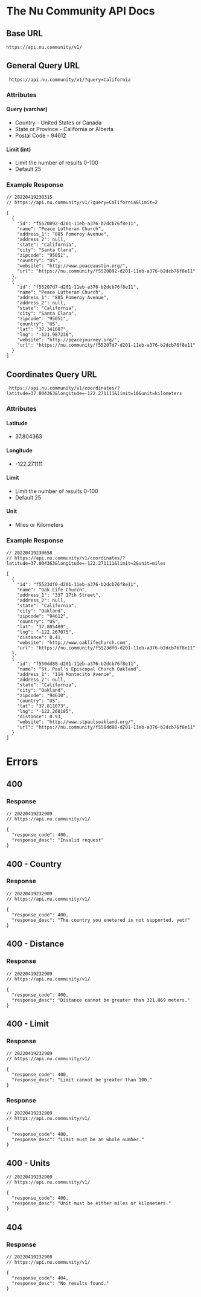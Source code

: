 
# The Nu Community API Docs

## Base URL

    https://api.nu.community/v1/

## General Query URL

     https://api.nu.community/v1/?query=California

### Attributes
#### Query (varchar)
 - Country - United States or Canada
 - State or Province - California or Alberta
 - Postal Code - 94612
#### Limit (int)
- Limit the number of results 0-100
- Default 25
### Example Response

	// 20220419230315
	// https://api.nu.community/v1/?query=California&limit=2

	[
	  {
	    "id": "f5520892-d201-11eb-a376-b2dcb76f8e11",
	    "name": "Peace Lutheran Church",
	    "address_1": "885 Pomeroy Avenue",
	    "address_2": null,
	    "state": "California",
	    "city": "Santa Clara",
	    "zipcode": "95051",
	    "country": "US",
	    "website": "http://www.peaceaustin.org/",
	    "url": "https://nu.community/f5520892-d201-11eb-a376-b2dcb76f8e11"
	  },
	  {
	    "id": "f55207d7-d201-11eb-a376-b2dcb76f8e11",
	    "name": "Peace Lutheran Church",
	    "address_1": "885 Pomeroy Avenue",
	    "address_2": null,
	    "state": "California",
	    "city": "Santa Clara",
	    "zipcode": "95051",
	    "country": "US",
	    "lat": "37.341087",
	    "lng": "-121.987236",
	    "website": "http://peacejourney.org/",
	    "url": "https://nu.community/f55207d7-d201-11eb-a376-b2dcb76f8e11"
	  }
	]

## Coordinates Query URL
     https://api.nu.community/v1/coordinates/?latitude=37.804363&longitude=-122.271111&limit=10&unit=kilometers
### Attributes
#### Latitude 
- 37.804363
#### Longitude
- -122.271111
#### Limit
- Limit the number of results 0-100
- Default 25
#### Unit
- Miles or Kilometers

### Example Response

	// 20220419230658
	// https://api.nu.community/v1/coordinates/?latitude=37.804363&longitude=-122.271111&limit=2&unit=miles

	[
	  {
	    "id": "f5523df0-d201-11eb-a376-b2dcb76f8e11",
	    "name": "Oak Life Church",
	    "address_1": "337 17th Street",
	    "address_2": null,
	    "state": "California",
	    "city": "Oakland",
	    "zipcode": "94612",
	    "country": "US",
	    "lat": "37.805489",
	    "lng": "-122.267075",
	    "distance": 0.41,
	    "website": "http://www.oaklifechurch.com",
	    "url": "https://nu.community/f5523df0-d201-11eb-a376-b2dcb76f8e11"
	  },
	  {
	    "id": "f550dd88-d201-11eb-a376-b2dcb76f8e11",
	    "name": "St. Paul's Episcopal Church Oakland",
	    "address_1": "114 Montecito Avenue",
	    "address_2": null,
	    "state": "California",
	    "city": "Oakland",
	    "zipcode": "94610",
	    "country": "US",
	    "lat": "37.811073",
	    "lng": "-122.260185",
	    "distance": 0.93,
	    "website": "http://www.stpaulsoakland.org/",
	    "url": "https://nu.community/f550dd88-d201-11eb-a376-b2dcb76f8e11"
	  }
	]

# Errors

## 400
### Response
	// 20220419232909
	// https://api.nu.community/v1/

	{
	  "response_code": 400,
	  "response_desc": "Invalid request"
	}

## 400 - Country
### Response
	// 20220419232909
	// https://api.nu.community/v1/

	{
	  "response_code": 400,
	  "response_desc": "The country you enetered is not supported, yet!"
	}

## 400 - Distance
### Response
	// 20220419232909
	// https://api.nu.community/v1/

	{
	  "response_code": 400,
	  "response_desc": "Distance cannot be greater than 321,869 meters."
	}

## 400 - Limit
### Response
	// 20220419232909
	// https://api.nu.community/v1/

	{
	  "response_code": 400,
	  "response_desc": "Limit cannot be greater than 100."
	}
### Response
	// 20220419232909
	// https://api.nu.community/v1/

	{
	  "response_code": 400,
	  "response_desc": "Limit must be an whole number."
	}

## 400 - Units
	// 20220419232909
	// https://api.nu.community/v1/

	{
	  "response_code": 400,
	  "response_desc": "Unit must be either miles or kilometers."
	}

## 404
### Response
	// 20220419232909
	// https://api.nu.community/v1/

	{
	  "response_code": 404,
	  "response_desc": "No results found."
	}
